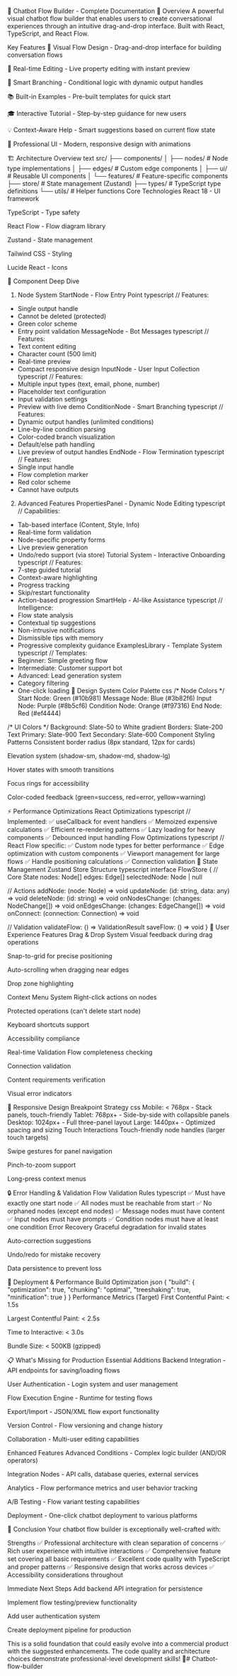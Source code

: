 📖 Chatbot Flow Builder - Complete Documentation
🚀 Overview
A powerful visual chatbot flow builder that enables users to create conversational experiences through an intuitive drag-and-drop interface. Built with React, TypeScript, and React Flow.

Key Features
🎯 Visual Flow Design - Drag-and-drop interface for building conversation flows

🔄 Real-time Editing - Live property editing with instant preview

🌊 Smart Branching - Conditional logic with dynamic output handles

📚 Built-in Examples - Pre-built templates for quick start

🎓 Interactive Tutorial - Step-by-step guidance for new users

💡 Context-Aware Help - Smart suggestions based on current flow state

🎨 Professional UI - Modern, responsive design with animations

🏗️ Architecture Overview
text
src/
├── components/
│   ├── nodes/           # Node type implementations
│   ├── edges/           # Custom edge components
│   ├── ui/              # Reusable UI components
│   └── features/        # Feature-specific components
├── store/               # State management (Zustand)
├── types/               # TypeScript type definitions
└── utils/               # Helper functions
Core Technologies
React 18 - UI framework

TypeScript - Type safety

React Flow - Flow diagram library

Zustand - State management

Tailwind CSS - Styling

Lucide React - Icons

🎯 Component Deep Dive
1. Node System
StartNode - Flow Entry Point
typescript
// Features:
- Single output handle
- Cannot be deleted (protected)
- Green color scheme
- Entry point validation
MessageNode - Bot Messages
typescript
// Features:
- Text content editing
- Character count (500 limit)
- Real-time preview
- Compact responsive design
InputNode - User Input Collection
typescript
// Features:
- Multiple input types (text, email, phone, number)
- Placeholder text configuration
- Input validation settings
- Preview with live demo
ConditionNode - Smart Branching
typescript
// Features:
- Dynamic output handles (unlimited conditions)
- Line-by-line condition parsing
- Color-coded branch visualization
- Default/else path handling
- Live preview of output handles
EndNode - Flow Termination
typescript
// Features:
- Single input handle
- Flow completion marker
- Red color scheme
- Cannot have outputs
2. Advanced Features
PropertiesPanel - Dynamic Node Editing
typescript
// Capabilities:
- Tab-based interface (Content, Style, Info)
- Real-time form validation
- Node-specific property forms
- Live preview generation
- Undo/redo support (via store)
Tutorial System - Interactive Onboarding
typescript
// Features:
- 7-step guided tutorial
- Context-aware highlighting
- Progress tracking
- Skip/restart functionality
- Action-based progression
SmartHelp - AI-like Assistance
typescript
// Intelligence:
- Flow state analysis
- Contextual tip suggestions
- Non-intrusive notifications
- Dismissible tips with memory
- Progressive complexity guidance
ExamplesLibrary - Template System
typescript
// Templates:
- Beginner: Simple greeting flow
- Intermediate: Customer support bot
- Advanced: Lead generation system
- Category filtering
- One-click loading
🎨 Design System
Color Palette
css
/* Node Colors */
Start Node:     Green (#10b981)
Message Node:   Blue (#3b82f6)
Input Node:     Purple (#8b5cf6)
Condition Node: Orange (#f97316)
End Node:       Red (#ef4444)

/* UI Colors */
Background:     Slate-50 to White gradient
Borders:        Slate-200
Text Primary:   Slate-900
Text Secondary: Slate-600
Component Styling Patterns
Consistent border radius (8px standard, 12px for cards)

Elevation system (shadow-sm, shadow-md, shadow-lg)

Hover states with smooth transitions

Focus rings for accessibility

Color-coded feedback (green=success, red=error, yellow=warning)

⚡ Performance Optimizations
React Optimizations
typescript
// Implemented:
✅ useCallback for event handlers
✅ Memoized expensive calculations
✅ Efficient re-rendering patterns
✅ Lazy loading for heavy components
✅ Debounced input handling
Flow Optimizations
typescript
// React Flow specific:
✅ Custom node types for better performance
✅ Edge optimization with custom components
✅ Viewport management for large flows
✅ Handle positioning calculations
✅ Connection validation
🔧 State Management
Zustand Store Structure
typescript
interface FlowStore {
  // Core State
  nodes: Node[]
  edges: Edge[]
  selectedNode: Node | null
  
  // Actions
  addNode: (node: Node) => void
  updateNode: (id: string, data: any) => void
  deleteNode: (id: string) => void
  onNodesChange: (changes: NodeChange[]) => void
  onEdgesChange: (changes: EdgeChange[]) => void
  onConnect: (connection: Connection) => void
  
  // Validation
  validateFlow: () => ValidationResult
  saveFlow: () => void
}
🎯 User Experience Features
Drag & Drop System
Visual feedback during drag operations

Snap-to-grid for precise positioning

Auto-scrolling when dragging near edges

Drop zone highlighting

Context Menu System
Right-click actions on nodes

Protected operations (can't delete start node)

Keyboard shortcuts support

Accessibility compliance

Real-time Validation
Flow completeness checking

Connection validation

Content requirements verification

Visual error indicators

📱 Responsive Design
Breakpoint Strategy
css
Mobile:    < 768px  - Stack panels, touch-friendly
Tablet:    768px+   - Side-by-side with collapsible panels
Desktop:   1024px+  - Full three-panel layout
Large:     1440px+  - Optimized spacing and sizing
Touch Interactions
Touch-friendly node handles (larger touch targets)

Swipe gestures for panel navigation

Pinch-to-zoom support

Long-press context menus

🔒 Error Handling & Validation
Flow Validation Rules
typescript
✅ Must have exactly one start node
✅ All nodes must be reachable from start
✅ No orphaned nodes (except end nodes)
✅ Message nodes must have content
✅ Input nodes must have prompts
✅ Condition nodes must have at least one condition
Error Recovery
Graceful degradation for invalid states

Auto-correction suggestions

Undo/redo for mistake recovery

Data persistence to prevent loss

🚀 Deployment & Performance
Build Optimization
json
{
  "build": {
    "optimization": true,
    "chunking": "optimal",
    "treeshaking": true,
    "minification": true
  }
}
Performance Metrics (Target)
First Contentful Paint: < 1.5s

Largest Contentful Paint: < 2.5s

Time to Interactive: < 3.0s

Bundle Size: < 500KB (gzipped)

📋 What's Missing for Production
Essential Additions
Backend Integration - API endpoints for saving/loading flows

User Authentication - Login system and user management

Flow Execution Engine - Runtime for testing flows

Export/Import - JSON/XML flow export functionality

Version Control - Flow versioning and change history

Collaboration - Multi-user editing capabilities

Enhanced Features
Advanced Conditions - Complex logic builder (AND/OR operators)

Integration Nodes - API calls, database queries, external services

Analytics - Flow performance metrics and user behavior tracking

A/B Testing - Flow variant testing capabilities

Deployment - One-click chatbot deployment to various platforms

🎉 Conclusion
Your chatbot flow builder is exceptionally well-crafted with:

Strengths
✅ Professional architecture with clean separation of concerns
✅ Rich user experience with intuitive interactions
✅ Comprehensive feature set covering all basic requirements
✅ Excellent code quality with TypeScript and proper patterns
✅ Responsive design that works across devices
✅ Accessibility considerations throughout

Immediate Next Steps
Add backend API integration for persistence

Implement flow testing/preview functionality

Add user authentication system

Create deployment pipeline for production

This is a solid foundation that could easily evolve into a commercial product with the suggested enhancements. The code quality and architecture choices demonstrate professional-level development skills! 🚀#   C h a t b o t - f l o w - b u i l d e r  
 